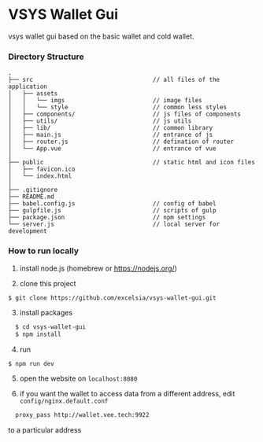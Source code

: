 # VSYS Wallet Gui

vsys wallet gui based on the basic wallet and cold wallet.

### Directory Structure

```
.
├── src                                  // all files of the application
│   ├── assets
│   │   └── imgs                         // image files
│   │   └── style                        // common less styles
│   ├── components/                      // js files of components
│   ├── utils/                           // js utils
│   ├── lib/                             // common library
│   ├── main.js                          // entrance of js
│   ├── router.js                        // defination of router
│   └── App.vue                          // entrance of vue
│
├── public                               // static html and icon files
│   ├── favicon.ico
│   └── index.html
│
├── .gitignore
├── README.md
├── babel.config.js                      // config of babel
├── gulpfile.js                          // scripts of gulp
├── package.json                         // npm settings
└── server.js                            // local server for development
```

### How to run locally

  1. install node.js (homebrew or https://nodejs.org/)

  2. clone this project

``` bash
$ git clone https://github.com/excelsia/vsys-wallet-gui.git
```

  3. install packages

```bash
  $ cd vsys-wallet-gui
  $ npm install
```

  4. run

```
$ npm run dev
```
  5. open the website on ```localhost:8080```

  6. if you want the wallet to access data from a different address, edit ```config/nginx.default.conf```

```bash
  proxy_pass http://wallet.vee.tech:9922 
```
to a particular address
